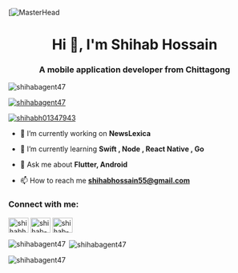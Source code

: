 [![MasterHead](https://1.bp.blogspot.com/-7A4WynwLsMw/XbBpCXG8fHI/AAAAAAAAMt4/uOa1bpLskYgrwGbllhSu2SDj_Mig8SXJQCLcBGAsYHQ/s1600/2000_600px.gif)
<h1 align="center">Hi 👋, I'm Shihab Hossain</h1>
<h3 align="center">A mobile application developer from Chittagong</h3>

<p align="left"> <img src="https://komarev.com/ghpvc/?username=shihabagent47&label=Profile%20views&color=0e75b6&style=flat" alt="shihabagent47" /> </p>

<p align="left"> <a href="https://github.com/ryo-ma/github-profile-trophy"><img src="https://github-profile-trophy.vercel.app/?username=shihabagent47" alt="shihabagent47" /></a> </p>

<p align="left"> <a href="https://twitter.com/shihabh01347943" target="blank"><img src="https://img.shields.io/twitter/follow/shihabh01347943?logo=twitter&style=for-the-badge" alt="shihabh01347943" /></a> </p>

- 🔭 I’m currently working on **NewsLexica**

- 🌱 I’m currently learning **Swift , Node , React Native , Go**

- 💬 Ask me about **Flutter, Android**

- 📫 How to reach me **shihabhossain55@gmail.com**

<h3 align="left">Connect with me:</h3>
<p align="left">
<a href="https://twitter.com/shihabh01347943" target="blank"><img align="center" src="https://raw.githubusercontent.com/rahuldkjain/github-profile-readme-generator/master/src/images/icons/Social/twitter.svg" alt="shihabh01347943" height="30" width="40" /></a>
<a href="https://linkedin.com/in/shihab-hossain-47b74b1b9" target="blank"><img align="center" src="https://raw.githubusercontent.com/rahuldkjain/github-profile-readme-generator/master/src/images/icons/Social/linked-in-alt.svg" alt="shihab-hossain-47b74b1b9" height="30" width="40" /></a>
<a href="https://fb.com/shihab-hossain/pfbid02joir6swrmidbmrr9rdstkfpcdmvwk11nctm1bfycvwcrzrdseuvvdvgczkagdqbbl/" target="blank"><img align="center" src="https://raw.githubusercontent.com/rahuldkjain/github-profile-readme-generator/master/src/images/icons/Social/facebook.svg" alt="shihab-hossain/pfbid02joir6swrmidbmrr9rdstkfpcdmvwk11nctm1bfycvwcrzrdseuvvdvgczkagdqbbl/" height="30" width="40" /></a>
</p>


<p><img align="left" src="https://github-readme-stats.vercel.app/api/top-langs?username=shihabagent47&show_icons=true&locale=en&layout=compact" alt="shihabagent47" /></p>

<p>&nbsp;<img align="center" src="https://github-readme-stats.vercel.app/api?username=shihabagent47&show_icons=true&locale=en" alt="shihabagent47" /></p>

<p><img align="center" src="https://github-readme-streak-stats.herokuapp.com/?user=shihabagent47&" alt="shihabagent47" /></p>
